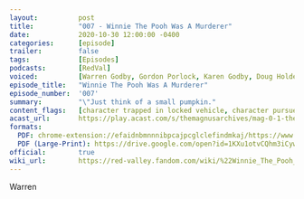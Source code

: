 ```yaml
---
layout:          post
title:           "007 - Winnie The Pooh Was A Murderer"
date:            2020-10-30 12:00:00 -0400
categories:      [episode]
trailer:         false
tags:            [Episodes]
podcasts:        [RedVal]
voiced:          [Warren Godby, Gordon Porlock, Karen Godby, Doug Holder, Switchboard 1, Tracy, Switchboard 2, Bio Science, Jenni, Voicemail]
episode_title:   "Winnie The Pooh Was A Murderer"
episode_number:  '007'
summary:         "\"Just think of a small pumpkin."
content_flags:   [character trapped in locked vehicle, character pursued on foot, fear and paranoia of life in danger, description of violent crime and murder, description of dead body]
acast_url:       https://play.acast.com/s/themagnusarchives/mag-0-1-the-magnus-archives-seed
formats: 
  PDF: chrome-extension://efaidnbmnnnibpcajpcglclefindmkaj/https://www.redvalleypod.com/uploads/1/3/0/2/130220429/rv_s02e01_-_transcript.pdf
  PDF (Large-Print): https://drive.google.com/open?id=1KXu1otvCQhm3iCywMoCS7nKVz0ZS-yZx
official:        true
wiki_url:        https://red-valley.fandom.com/wiki/%22Winnie_The_Pooh_Was_A_Murderer%22
---
```



Warren

